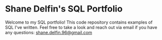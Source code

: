 # Shane Delfin's SQL Portfolio

Welcome to my SQL portfolio! This code repository contains examples of SQL I've written. Feel free to take a look and reach out via email if you have any questions: shane.delfin.96@gmail.com
